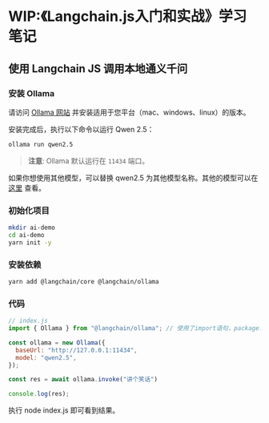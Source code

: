 # WIP:《Langchain.js入门和实战》学习笔记

## 使用 Langchain JS 调用本地通义千问

### 安装 Ollama

请访问 [Ollama 网站](https://ollama.com/) 并安装适用于您平台（mac、windows、linux）的版本。

安装完成后，执行以下命令以运行 Qwen 2.5：

```bash
ollama run qwen2.5
```

> **注意**: Ollama 默认运行在 `11434` 端口。

如果你想使用其他模型，可以替换 qwen2.5 为其他模型名称。其他的模型可以在 [这里](https://ollama.com/models) 查看。

### 初始化项目

```bash
mkdir ai-demo
cd ai-demo
yarn init -y
```

### 安装依赖

```bash
yarn add @langchain/core @langchain/ollama
```

### 代码

```js
// index.js
import { Ollama } from "@langchain/ollama"; // 使用了import语句，package.json 中需要指定 type: module

const ollama = new Ollama({
  baseUrl: "http://127.0.0.1:11434",
  model: "qwen2.5", 
});

const res = await ollama.invoke("讲个笑话")

console.log(res); 

```

执行 node index.js 即可看到结果。
